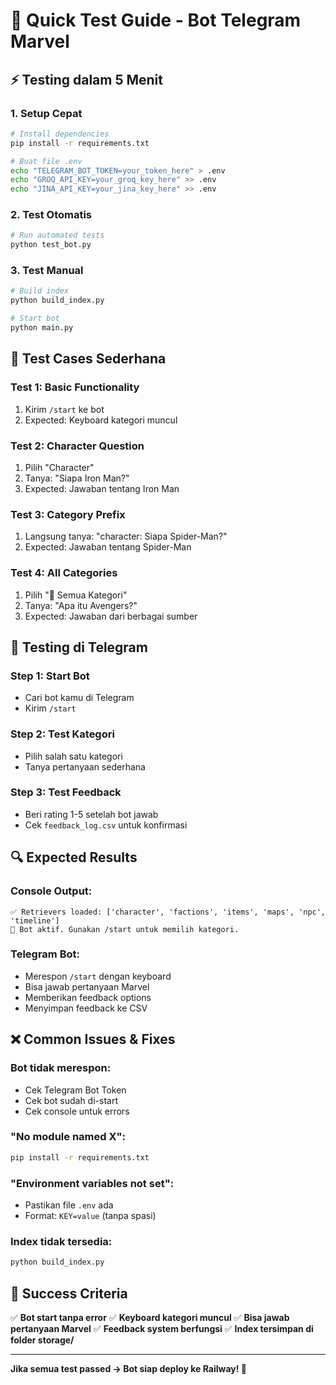 # 🚀 Quick Test Guide - Bot Telegram Marvel

## ⚡ Testing dalam 5 Menit

### 1. **Setup Cepat**
```bash
# Install dependencies
pip install -r requirements.txt

# Buat file .env
echo "TELEGRAM_BOT_TOKEN=your_token_here" > .env
echo "GROQ_API_KEY=your_groq_key_here" >> .env
echo "JINA_API_KEY=your_jina_key_here" >> .env
```

### 2. **Test Otomatis**
```bash
# Run automated tests
python test_bot.py
```

### 3. **Test Manual**
```bash
# Build index
python build_index.py

# Start bot
python main.py
```

## 🧪 Test Cases Sederhana

### **Test 1: Basic Functionality**
1. Kirim `/start` ke bot
2. Expected: Keyboard kategori muncul

### **Test 2: Character Question**
1. Pilih "Character"
2. Tanya: "Siapa Iron Man?"
3. Expected: Jawaban tentang Iron Man

### **Test 3: Category Prefix**
1. Langsung tanya: "character: Siapa Spider-Man?"
2. Expected: Jawaban tentang Spider-Man

### **Test 4: All Categories**
1. Pilih "🔎 Semua Kategori"
2. Tanya: "Apa itu Avengers?"
3. Expected: Jawaban dari berbagai sumber

## 📱 Testing di Telegram

### **Step 1: Start Bot**
- Cari bot kamu di Telegram
- Kirim `/start`

### **Step 2: Test Kategori**
- Pilih salah satu kategori
- Tanya pertanyaan sederhana

### **Step 3: Test Feedback**
- Beri rating 1-5 setelah bot jawab
- Cek `feedback_log.csv` untuk konfirmasi

## 🔍 Expected Results

### **Console Output:**
```
✅ Retrievers loaded: ['character', 'factions', 'items', 'maps', 'npc', 'timeline']
🤖 Bot aktif. Gunakan /start untuk memilih kategori.
```

### **Telegram Bot:**
- Merespon `/start` dengan keyboard
- Bisa jawab pertanyaan Marvel
- Memberikan feedback options
- Menyimpan feedback ke CSV

## ❌ Common Issues & Fixes

### **Bot tidak merespon:**
- Cek Telegram Bot Token
- Cek bot sudah di-start
- Cek console untuk errors

### **"No module named X":**
```bash
pip install -r requirements.txt
```

### **"Environment variables not set":**
- Pastikan file `.env` ada
- Format: `KEY=value` (tanpa spasi)

### **Index tidak tersedia:**
```bash
python build_index.py
```

## 🎯 Success Criteria

✅ **Bot start tanpa error**
✅ **Keyboard kategori muncul**
✅ **Bisa jawab pertanyaan Marvel**
✅ **Feedback system berfungsi**
✅ **Index tersimpan di folder storage/**

---

**Jika semua test passed → Bot siap deploy ke Railway! 🚀** 